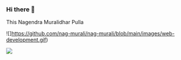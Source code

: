 ### Hi there 👋

This Nagendra Muralidhar Pulla

![]https://github.com/nag-murali/nag-murali/blob/main/images/web-development.gif)

<img src="/images/web_development.gif" />

<!--
**nag-murali/nag-murali** is a ✨ _special_ ✨ repository because its `README.md` (this file) appears on your GitHub profile.

Here are some ideas to get you started:

- 🔭 I’m currently working on ...
- 🌱 I’m currently learning ...
- 👯 I’m looking to collaborate on ...
- 🤔 I’m looking for help with ...
- 💬 Ask me about ...
- 📫 How to reach me: ...
- 😄 Pronouns: ...
- ⚡ Fun fact: ...
-->
